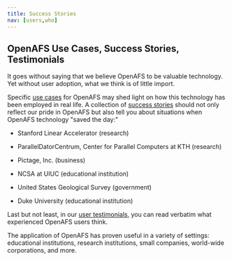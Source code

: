 ```yaml
---
title: Success Stories
nav: [users,who]
---
```


## OpenAFS Use Cases, Success Stories, Testimonials ##

It goes without saying that we believe OpenAFS to be valuable technology.  Yet without user adoption, what we think is of little import.  

Specific [use cases]({http://openafs.org/success}) for OpenAFS may shed light on how this technology has been employed in real life.  A collection of [success stories]({http://openafs.org}/success) should not only reflect our pride in OpenAFS but also tell you about situations when OpenAFS technology "saved the day:"

  - Stanford Linear Accelerator (research)

  - ParallelDatorCentrum, Center for Parallel Computers at KTH (research)
  
  - Pictage, Inc. (business)
 
  - NCSA at UIUC (educational institution)

  - United States Geological Survey (government)

  - Duke University (educational institution)
  

Last but not least, in our [user testimonials]({http://openafs.org}/success), you can read verbatim what experienced OpenAFS users think.

The application of OpenAFS has proven useful in a variety of settings: educational institutions, research institutions, small companies, world-wide corporations, and more.
